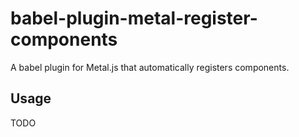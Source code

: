 babel-plugin-metal-register-components
===================================

A babel plugin for Metal.js that automatically registers components.

## Usage

TODO